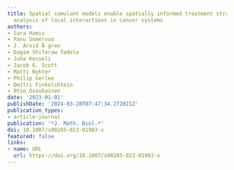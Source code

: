 ```yaml
---
title: Spatial cumulant models enable spatially informed treatment strategies and
  analysis of local interactions in cancer systems
authors:
- Sara Hamis
- Panu Somervuo
- J. Arvid Å gren
- Dagim Shiferaw Tadele
- Juha Kesseli
- Jacob G. Scott
- Matti Nykter
- Philip Gerlee
- Dmitri Finkelshtein
- Otso Ovaskainen
date: '2023-01-01'
publishDate: '2024-03-28T07:47:34.272021Z'
publication_types:
- article-journal
publication: '*J. Math. Biol.*'
doi: 10.1007/s00285-023-01903-x
featured: false
links:
- name: URL
  url: https://doi.org/10.1007/s00285-023-01903-x
---
```

